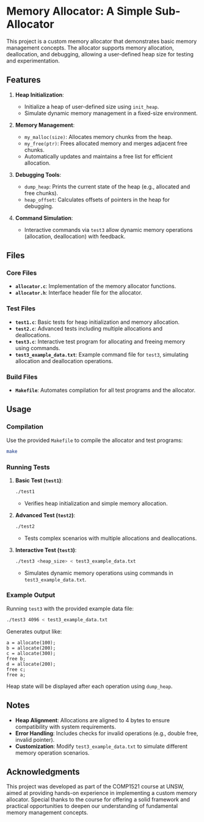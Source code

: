 
# Memory Allocator: A Simple Sub-Allocator

This project is a custom memory allocator that demonstrates basic memory management concepts. The allocator supports memory allocation, deallocation, and debugging, allowing a user-defined heap size for testing and experimentation.

## Features

1. **Heap Initialization**:
   - Initialize a heap of user-defined size using `init_heap`.
   - Simulate dynamic memory management in a fixed-size environment.

2. **Memory Management**:
   - `my_malloc(size)`: Allocates memory chunks from the heap.
   - `my_free(ptr)`: Frees allocated memory and merges adjacent free chunks.
   - Automatically updates and maintains a free list for efficient allocation.

3. **Debugging Tools**:
   - `dump_heap`: Prints the current state of the heap (e.g., allocated and free chunks).
   - `heap_offset`: Calculates offsets of pointers in the heap for debugging.

4. **Command Simulation**:
   - Interactive commands via `test3` allow dynamic memory operations (allocation, deallocation) with feedback.

## Files

### Core Files
- **`allocator.c`**: Implementation of the memory allocator functions.
- **`allocator.h`**: Interface header file for the allocator.

### Test Files
- **`test1.c`**: Basic tests for heap initialization and memory allocation.
- **`test2.c`**: Advanced tests including multiple allocations and deallocations.
- **`test3.c`**: Interactive test program for allocating and freeing memory using commands.
- **`test3_example_data.txt`**: Example command file for `test3`, simulating allocation and deallocation operations.

### Build Files
- **`Makefile`**: Automates compilation for all test programs and the allocator.

## Usage

### Compilation
Use the provided `Makefile` to compile the allocator and test programs:
```bash
make
```

### Running Tests
1. **Basic Test (`test1`)**:
   ```bash
   ./test1
   ```
   - Verifies heap initialization and simple memory allocation.

2. **Advanced Test (`test2`)**:
   ```bash
   ./test2
   ```
   - Tests complex scenarios with multiple allocations and deallocations.

3. **Interactive Test (`test3`)**:
   ```bash
   ./test3 <heap_size> < test3_example_data.txt
   ```
   - Simulates dynamic memory operations using commands in `test3_example_data.txt`.

### Example Output
Running `test3` with the provided example data file:
```bash
./test3 4096 < test3_example_data.txt
```

Generates output like:
```plaintext
a = allocate(100);
b = allocate(200);
c = allocate(300);
free b;
d = allocate(200);
free c;
free a;
```

Heap state will be displayed after each operation using `dump_heap`.

## Notes

- **Heap Alignment**: Allocations are aligned to 4 bytes to ensure compatibility with system requirements.
- **Error Handling**: Includes checks for invalid operations (e.g., double free, invalid pointer).
- **Customization**: Modify `test3_example_data.txt` to simulate different memory operation scenarios.

## Acknowledgments

This project was developed as part of the COMP1521 course at UNSW, aimed at providing hands-on experience in implementing a custom memory allocator. Special thanks to the course for offering a solid framework and practical opportunities to deepen our understanding of fundamental memory management concepts.

